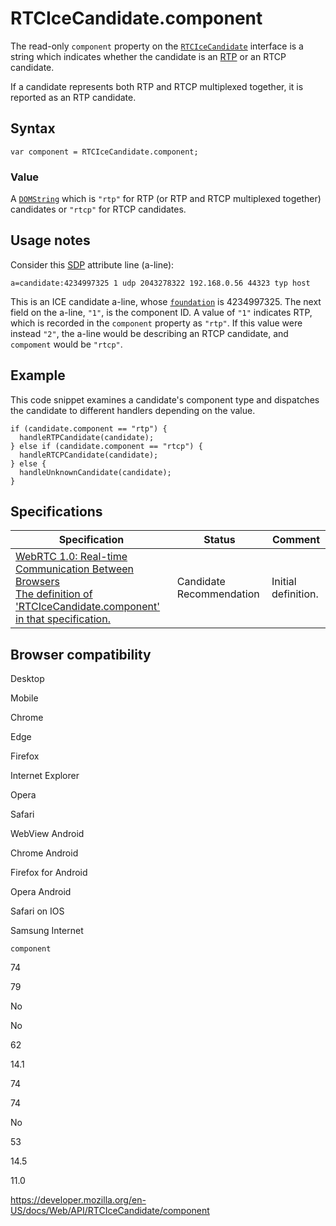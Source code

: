 # RTCIceCandidate.component

The read-only `component` property on the [`RTCIceCandidate`](../rtcicecandidate) interface is a string which indicates whether the candidate is an [RTP](../webrtc_api/intro_to_rtp) or an RTCP candidate.

If a candidate represents both RTP and RTCP multiplexed together, it is reported as an RTP candidate.

## Syntax

    var component = RTCIceCandidate.component;

### Value

A [`DOMString`](../domstring) which is `"rtp"` for RTP (or RTP and RTCP multiplexed together) candidates or `"rtcp"` for RTCP candidates.

## Usage notes

Consider this [SDP](https://developer.mozilla.org/en-US/docs/Glossary/SDP) attribute line (a-line):

    a=candidate:4234997325 1 udp 2043278322 192.168.0.56 44323 typ host

This is an ICE candidate a-line, whose [`foundation`](foundation) is 4234997325. The next field on the a-line, `"1"`, is the component ID. A value of `"1"` indicates RTP, which is recorded in the `component` property as `"rtp"`. If this value were instead `"2"`, the a-line would be describing an RTCP candidate, and `compoment` would be `"rtcp"`.

## Example

This code snippet examines a candidate's component type and dispatches the candidate to different handlers depending on the value.

    if (candidate.component == "rtp") {
      handleRTPCandidate(candidate);
    } else if (candidate.component == "rtcp") {
      handleRTCPCandidate(candidate);
    } else {
      handleUnknownCandidate(candidate);
    }

## Specifications

<table><thead><tr class="header"><th>Specification</th><th>Status</th><th>Comment</th></tr></thead><tbody><tr class="odd"><td><a href="https://w3c.github.io/webrtc-pc/#dom-rtcicecandidate-component">WebRTC 1.0: Real-time Communication Between Browsers<br />
<span class="small">The definition of 'RTCIceCandidate.component' in that specification.</span></a></td><td><span class="spec-cr">Candidate Recommendation</span></td><td>Initial definition.</td></tr></tbody></table>

## Browser compatibility

Desktop

Mobile

Chrome

Edge

Firefox

Internet Explorer

Opera

Safari

WebView Android

Chrome Android

Firefox for Android

Opera Android

Safari on IOS

Samsung Internet

`component`

74

79

No

No

62

14.1

74

74

No

53

14.5

11.0

<a href="https://developer.mozilla.org/en-US/docs/Web/API/RTCIceCandidate/component" class="_attribution-link">https://developer.mozilla.org/en-US/docs/Web/API/RTCIceCandidate/component</a>
